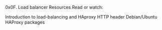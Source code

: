 0x0F. Load balancer
Resources
Read or watch:

Introduction to load-balancing and HAproxy
HTTP header
Debian/Ubuntu HAProxy packages
